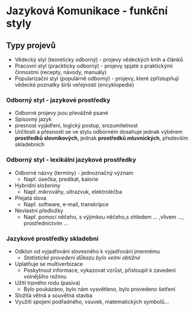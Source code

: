 # Jazyková Komunikace - funkční styly
## Typy projevů
- Vědecký styl (teoreticky odborný) - projevy vědeckých knih a článků
- Pracovní styl (prackticky odborný) - projevy spjaté s praktickými činnostmi (recepty, návody, manuály)
- Popularizační styl (populárně odborný) - projevy, které zpřístupňují vědecké poznatky širší veřejnosti (encyklopedie)

### Odborný styl - jazykové prostředky
- Odborné projevy jsou převážně psané
- Spisovný jazyk
- presnost vyjádření, logický postup, srozumitelnost
- Určitosti a přesnosti se ve stylu odborném dosahuje jednak výběrem **prostředků slovníkových**, jednak **prostředků mluvnických**, především skladebních

### Odborný styl - lexikální jazykové prostředky
- Odborné názvy (termíny) - jednoznačný význam
	- Např. úsečka, predikát, kalorie
- Hybridní složeniny 
	- Např. mikrováhy, ultrazvuk, elektroléčba
- Přejatá slova
	- Např. software, e-mail, transkripce
- Nevlastní předložky
	- Např. pomocí něčeho, s výjimkou něčeho,s ohledem ... ,vlivem ..., prostřednictvím ...

### Jazykové prostředky skladební
- Odklon od vyjadřování slovesného k vyjadřování jmennému
	- *Statistické provedení důkazu bylo velmi obtížné*
- Uplatňuje se multiverbizace
	- Poskytnout informace, vykazovat vzrůst, přistoupit k zavedení volnějšího režimu
- Užití trpného rodu (pasiva)
	- Bylo poukázáno, bylo nám vysvětleno, bylo provedeno šetření
- Složitá větná a souvětná stavba
- Využití spojení podřadného, vsuvek, matematických symbolů...